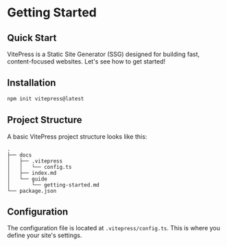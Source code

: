 # Getting Started

## Quick Start

VitePress is a Static Site Generator (SSG) designed for building fast, content-focused websites. Let's see how to get started!

## Installation

```bash
npm init vitepress@latest
```

## Project Structure

A basic VitePress project structure looks like this:

```
.
├── docs
│   ├── .vitepress
│   │   └── config.ts
│   ├── index.md
│   └── guide
│       └── getting-started.md
└── package.json
```

## Configuration

The configuration file is located at `.vitepress/config.ts`. This is where you define your site's settings.